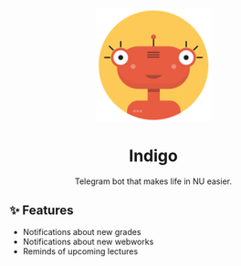 <p align="center">
  <a href="https://www.t.me/nuhelper_bot">
    <img width="200" src="resources/foreign_logo.png">
  </a>
</p>

<h1 align="center">Indigo</h1>

<div align="center">
  Telegram bot that makes life in NU easier. 
</div>

## ✨ Features

- Notifications about new grades
- Notifications about new webworks
- Reminds of upcoming lectures
